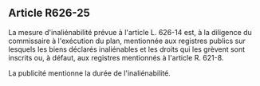 Article R626-25
----
La mesure d'inaliénabilité prévue à l'article L. 626-14 est, à la diligence du
commissaire à l'exécution du plan, mentionnée aux registres publics sur lesquels
les biens déclarés inaliénables et les droits qui les grèvent sont inscrits ou,
à défaut, aux registres mentionnés à l'article R. 621-8.

La publicité mentionne la durée de l'inaliénabilité.

